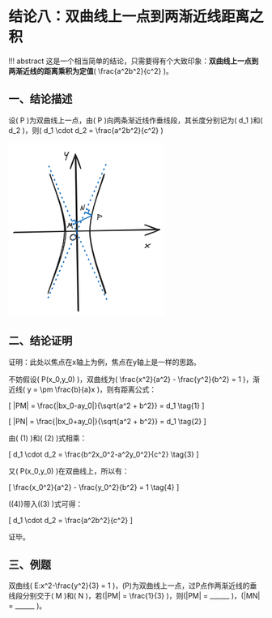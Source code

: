 # 结论八：双曲线上一点到两渐近线距离之积

!!! abstract
    这是一个相当简单的结论，只需要得有个大致印象：**双曲线上一点到两渐近线的距离乘积为定值**\( \frac{a^2b^2}{c^2} \)。

## 一、结论描述

设\( P \)为双曲线上一点，由\( P \)向两条渐近线作垂线段，其长度分别记为\( d_1 \)和\( d_2 \)，则\( d_1 \cdot d_2 = \frac{a^2b^2}{c^2} \)

![8_1](img/8_1.png)

## 二、结论证明

证明：此处以焦点在x轴上为例，焦点在y轴上是一样的思路。

不妨假设\( P(x_0,y_0) \)，双曲线为\( \frac{x^2}{a^2} - \frac{y^2}{b^2} = 1 \)，渐近线\( y = \pm \frac{b}{a}x \)，则有距离公式：

\[ |PM| = \frac{|bx_0-ay_0|}{\sqrt{a^2 + b^2}} = d_1 \tag{1} \]

\[ |PN| = \frac{|bx_0+ay_0|}{\sqrt{a^2 + b^2}} = d_1 \tag{2} \]

由\( (1) \)和\( (2) \)式相乘：

\[
d_1 \cdot d_2 = \frac{b^2x_0^2-a^2y_0^2}{c^2} \tag{3}
\]

又\( P(x_0,y_0) \)在双曲线上，所以有：

\[
\frac{x_0^2}{a^2} - \frac{y_0^2}{b^2} = 1 \tag{4}
\]

\((4)\)带入\((3) \)式可得：

\[
d_1 \cdot d_2 = \frac{a^2b^2}{c^2}
\]

证毕。

## 三、例题

双曲线\( E:x^2-\frac{y^2}{3} = 1 \)，\(P\)为双曲线上一点，过P点作两渐近线的垂线段分别交于\( M \)和\( N \)，若\(|PM| = \frac{1}{3} \)，则\(|PM| = \_\_\_\_\_\_ \)，\(|MN| = \_\_\_\_\_\_ \)。